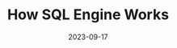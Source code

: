 ---
title: "How SQL Engine Works"
date: "2023-09-17"
categories: "SQL Engine"
tags: ["DBMS", "Data Lakehouse", "SQL Engine", "Big Data"]
---